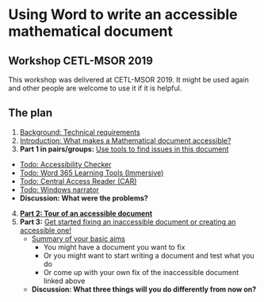 
# Using Word to write an accessible mathematical document

## Workshop CETL-MSOR 2019

This workshop was delivered at CETL-MSOR 2019. It might be used again and other people are welcome to use it if it is helpful. 

## The plan

1. [Background: Technical requirements](technical.html)
2. [Introduction: What makes a Mathematical document accessible?](needed.html)
3. **Part 1 in pairs/groups:** [Use tools to find issues in this document](https://github.com/STEM-Enable/WordWorkshop/raw/master/examples/Inaccessible%20Word%20Document.docx) 
 * [Todo: Accessibility Checker](checker.html)
 * [Todo: Word 365 Learning Tools (Immersive)](immersive.html)
 * [Todo: Central Access Reader (CAR)](car.html)
 * [Todo: Windows narrator](narrator.html)
 * **Discussion: What were the problems?**
4. **[Part 2: Tour of an accessible document](https://github.com/STEM-Enable/WordWorkshop/raw/master/examples/Structured%20Word%20Document.docx)**
5. **Part 3:** [Get started fixing an inaccessible document or creating an accessible one!](https://github.com/STEM-Enable/WordWorkshop/raw/master/examples/Inaccessible%20Word%20Document.docx)
   * [Summary of your basic aims](hints.html)
     * You might have a document you want to fix
     * Or you might want to start writing a document and test what you do
     * Or come up with your own fix of the inaccessible document linked above 
   * **Discussion: What three things will you do differently from now on?**
